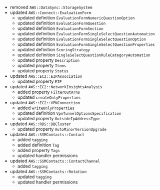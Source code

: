 - removed `AWS::DataSync::StorageSystem`
- updated `AWS::Connect::EvaluationForm`
  - updated definition `EvaluationFormNumericQuestionOption`
  - updated definition `EvaluationFormQuestion`
  - updated definition `EvaluationFormSection`
  - updated definition `EvaluationFormSingleSelectQuestionAutomation`
  - updated definition `EvaluationFormSingleSelectQuestionOption`
  - updated definition `EvaluationFormSingleSelectQuestionProperties`
  - updated definition `ScoringStrategy`
  - updated definition `SingleSelectQuestionRuleCategoryAutomation`
  - updated property `Description`
  - updated property `Items`
  - updated property `Status`
- updated `AWS::EC2::EIPAssociation`
  - updated property `EIP`
- updated `AWS::EC2::NetworkInsightsAnalysis`
  - added property `FilterOutArns`
  - updated `createOnlyProperties`
- updated `AWS::EC2::VPNConnection`
  - added `writeOnlyProperties`
  - updated definition `VpnTunnelOptionsSpecification`
  - updated property `OutsideIpAddressType`
- updated `AWS::RDS::DBCluster`
  - updated property `AutoMinorVersionUpgrade`
- updated `AWS::SSMContacts::Contact`
  - added `tagging`
  - added definition `Tag`
  - added property `Tags`
  - updated handler permissions
- updated `AWS::SSMContacts::ContactChannel`
  - added `tagging`
- updated `AWS::SSMContacts::Rotation`
  - updated `tagging`
  - updated handler permissions
